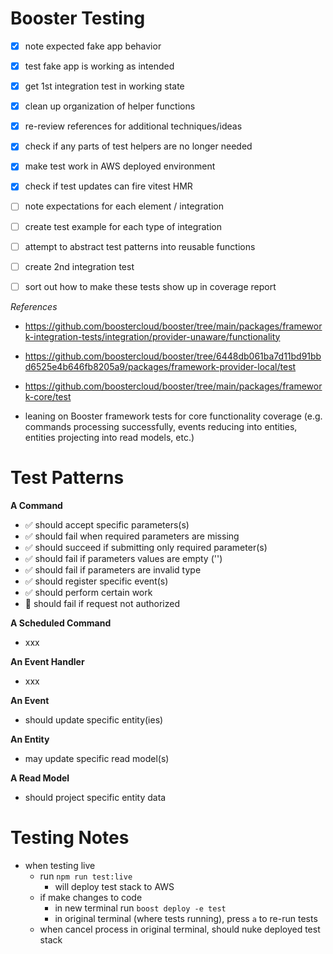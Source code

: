 # Booster Testing

- [x] note expected fake app behavior
- [x] test fake app is working as intended
- [x] get 1st integration test in working state
- [x] clean up organization of helper functions
- [x] re-review references for additional techniques/ideas
- [x] check if any parts of test helpers are no longer needed
- [x] make test work in AWS deployed environment
- [x] check if test updates can fire vitest HMR

- [ ] note expectations for each element / integration
- [ ] create test example for each type of integration
- [ ] attempt to abstract test patterns into reusable functions

- [ ] create 2nd integration test
- [ ] sort out how to make these tests show up in coverage report

_References_

- https://github.com/boostercloud/booster/tree/main/packages/framework-integration-tests/integration/provider-unaware/functionality
- https://github.com/boostercloud/booster/tree/6448db061ba7d11bd91bbd6525e4b646fb8205a9/packages/framework-provider-local/test
- https://github.com/boostercloud/booster/tree/main/packages/framework-core/test

- leaning on Booster framework tests for core functionality coverage (e.g. commands processing successfully, events reducing into entities, entities projecting into read models, etc.)

# Test Patterns

**A Command**

- ✅ should accept specific parameters(s)
- ✅ should fail when required parameters are missing
- ✅ should succeed if submitting only required parameter(s)
- ✅ should fail if parameters values are empty ('')
- ✅ should fail if parameters are invalid type
- ✅ should register specific event(s)
- ✅ should perform certain work
- 🚧 should fail if request not authorized

**A Scheduled Command**

- xxx

**An Event Handler**

- xxx

**An Event**

- should update specific entity(ies)

**An Entity**

- may update specific read model(s)

**A Read Model**

- should project specific entity data

# Testing Notes

- when testing live
  - run `npm run test:live`
    - will deploy test stack to AWS
  - if make changes to code
    - in new terminal run `boost deploy -e test`
    - in original terminal (where tests running), press `a` to re-run tests
  - when cancel process in original terminal, should nuke deployed test stack
